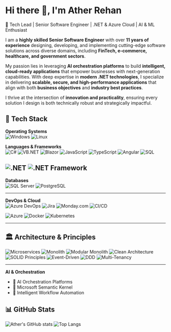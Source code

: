 # Hi there 👋, I'm Ather Rehan  

🚀 Tech Lead | Senior Software Engineer | .NET & Azure Cloud | AI & ML Enthusiast  

I am a **highly skilled Senior Software Engineer** with over **11 years of experience** designing, developing, and implementing cutting-edge software solutions across diverse domains, including **FinTech, e-commerce, healthcare, and government sectors**.  

My passion lies in leveraging **AI orchestration platforms** to build **intelligent, cloud-ready applications** that empower businesses with next-generation capabilities. With deep expertise in **modern .NET technologies**, I specialize in delivering **scalable, secure, and high-performance applications** that align with both **business objectives** and **industry best practices**.  

I thrive at the intersection of **innovation and practicality**, ensuring every solution I design is both technically robust and strategically impactful.

## 🧰 Tech Stack

**Operating Systems**  
![Windows](https://img.shields.io/badge/Windows-0078D6?style=flat&logo=windows&logoColor=white)  ![Linux](https://img.shields.io/badge/Linux-FCC624?style=flat&logo=linux&logoColor=black)  


**Languages & Frameworks**  
![C#](https://img.shields.io/badge/C%23-239120?style=flat&logo=c-sharp&logoColor=white) ![VB.NET](https://img.shields.io/badge/VB.NET-5C2D91?style=flat&logo=visual-basic&logoColor=white)  ![Blazor](https://img.shields.io/badge/Blazor-5C2D91?style=flat&logo=blazor&logoColor=white)  ![JavaScript](https://img.shields.io/badge/JavaScript-F7DF1E?style=flat&logo=javascript&logoColor=black)  ![TypeScript](https://img.shields.io/badge/TypeScript-3178C6?style=flat&logo=typescript&logoColor=white)  ![Angular](https://img.shields.io/badge/Angular-DD0031?style=flat&logo=angular&logoColor=white) ![SQL](https://img.shields.io/badge/SQL-CC2927?style=flat&logo=microsoft-sql-server&logoColor=white)   

![.NET](https://img.shields.io/badge/.NET-512BD4?style=flat&logo=dotnet&logoColor=white) ![.NET Framework](https://img.shields.io/badge/.NET%20Framework-68217A?style=flat&logo=dotnet&logoColor=white)  
---

**Databases**  
![SQL Server](https://img.shields.io/badge/SQL%20Server-CC2927?style=flat&logo=microsoft-sql-server&logoColor=white)  ![PostgreSQL](https://img.shields.io/badge/PostgreSQL-4169E1?style=flat&logo=postgresql&logoColor=white)  

---

**DevOps & Cloud**  
![Azure DevOps](https://img.shields.io/badge/Azure%20DevOps-0078D4?style=flat&logo=azure-devops&logoColor=white)  ![Jira](https://img.shields.io/badge/Jira-0052CC?style=flat&logo=jira&logoColor=white)  ![Monday.com](https://img.shields.io/badge/Monday.com-ff3d00?style=flat&logo=monday&logoColor=white)  ![CI/CD](https://img.shields.io/badge/CI%2FCD-2088FF?style=flat&logo=github-actions&logoColor=white)

![Azure](https://img.shields.io/badge/Microsoft%20Azure-0078D4?style=flat&logo=microsoft-azure&logoColor=white)  ![Docker](https://img.shields.io/badge/Docker-2496ED?style=flat&logo=docker&logoColor=white)  ![Kubernetes](https://img.shields.io/badge/Kubernetes-326CE5?style=flat&logo=kubernetes&logoColor=white)  



---

## 🏛 Architecture & Principles

![Microservices](https://img.shields.io/badge/Microservices-5CDB95?style=flat&logo=appveyor&logoColor=white) ![Monolith](https://img.shields.io/badge/Monolith-05386B?style=flat&logo=appveyor&logoColor=white)  ![Modular Monolith](https://img.shields.io/badge/Modular%20Monolith-379683?style=flat&logo=appveyor&logoColor=white)  ![Clean Architecture](https://img.shields.io/badge/Clean%20Architecture-8EE4AF?style=flat&logo=appveyor&logoColor=white)  
![SOLID Principles](https://img.shields.io/badge/SOLID%20Principles-5CDB95?style=flat&logo=appveyor&logoColor=white)  ![Event-Driven](https://img.shields.io/badge/Event-Driven-05386B?style=flat&logo=appveyor&logoColor=white)  ![DDD](https://img.shields.io/badge/Domain-Driven%20Design-379683?style=flat&logo=appveyor&logoColor=white)  ![Multi-Tenancy](https://img.shields.io/badge/Multi-Tenancy-SaaS-8EE4AF?style=flat&logo=appveyor&logoColor=white)  

---

**AI & Orchestration**  
- 🤖 AI Orchestration Platforms  
- 🧠 Microsoft Semantic Kernel  
- 🔗 Intelligent Workflow Automation  


## 📊 GitHub Stats
![Ather's GitHub stats](https://github-readme-stats.vercel.app/api?username=atherrehan&show_icons=true&theme=radical)
![Top Langs](https://github-readme-stats.vercel.app/api/top-langs/?username=atherrehan&layout=compact&theme=radical)  
